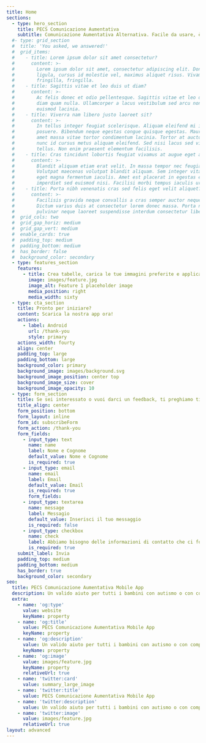 ```yaml
---
title: Home
sections:
  - type: hero_section
    title: PECS Comunicazione Aumentativa
    subtitle: Comunicazione Aumentativa Alternativa. Facile da usare, è un valido aiuto per tutti i bambini con autismo o con complessi bisogni comunicativi.
  #- type: grid_section
  #  title: 'You asked, we answered!'
  #  grid_items:
  #    - title: Lorem ipsum dolor sit amet consectetur?
  #      content: >-
  #        Lorem ipsum dolor sit amet, consectetur adipiscing elit. Donec nisl
  #        ligula, cursus id molestie vel, maximus aliquet risus. Vivamus in nibh
  #        fringilla, fringilla.
  #    - title: Sagittis vitae et leo duis ut diam?
  #      content: >-
  #        Ac felis donec et odio pellentesque. Sagittis vitae et leo duis ut
  #        diam quam nulla. Ullamcorper a lacus vestibulum sed arcu non odio
  #        euismod lacinia.
  #    - title: Viverra nam libero justo laoreet sit?
  #      content: >-
  #        In tellus integer feugiat scelerisque. Aliquam eleifend mi in nulla
  #        posuere. Bibendum neque egestas congue quisque egestas. Mauris sit
  #        amet massa vitae tortor condimentum lacinia. Tortor at auctor urna
  #        nunc id cursus metus aliquam eleifend. Sed nisi lacus sed viverra
  #        tellus. Non enim praesent elementum facilisis.
  #    - title: Cras tincidunt lobortis feugiat vivamus at augue eget arcu?
  #      content: >-
  #        Blandit aliquam etiam erat velit. In massa tempor nec feugiat.
  #        Volutpat maecenas volutpat blandit aliquam. Sem integer vitae justo
  #        eget magna fermentum iaculis. Amet est placerat in egestas erat
  #        imperdiet sed euismod nisi. Facilisi morbi tempus iaculis urna.
  #    - title: Porta nibh venenatis cras sed felis eget velit aliquet?
  #      content: >-
  #        Facilisis gravida neque convallis a cras semper auctor neque vitae.
  #        Dictum varius duis at consectetur lorem donec massa. Porta non
  #        pulvinar neque laoreet suspendisse interdum consectetur libero.
  #  grid_cols: two
  #  grid_gap_horiz: medium
  #  grid_gap_vert: medium
  #  enable_cards: true
  #  padding_top: medium
  #  padding_bottom: medium
  #  has_border: false
  #  background_color: secondary
  - type: features_section
    features:
      - title: Crea tabelle, carica le tue immagini preferite e applica un suono con la sintesi vocale.
        image: images/feature.jpg
        image_alt: Feature 1 placeholder image
        media_position: right
        media_width: sixty
  - type: cta_section
    title: Pronto per iniziare?
    content: Scarica la nostra app ora!
    actions:
      - label: Android
        url: /thank-you
        style: primary
    actions_width: fourty
    align: center
    padding_top: large
    padding_bottom: large
    background_color: primary
    background_image: images/background.svg
    background_image_position: center top
    background_image_size: cover
    background_image_opacity: 10
  - type: form_section
    title: Se sei interessato o vuoi darci un feedback, ti preghiamo ti compilare il form! Sarai subito ricontattato!
    title_align: center
    form_position: bottom
    form_layout: inline
    form_id: subscribeForm
    form_action: /thank-you
    form_fields:
      - input_type: text
        name: name
        label: Nome e Cognome
        default_value: Nome e Cognome 
        is_required: true
      - input_type: email
        name: email
        label: Email
        default_value: Email
        is_required: true
        form_fields:
      - input_type: textarea
        name: message
        label: Messagio
        default_value: Inserisci il tuo messaggio
        is_required: false
      - input_type: checkbox
        name: check
        label: Abbiamo bisogno delle informazioni di contatto che ci fornisci per contattarti in merito ai nostri prodotti e servizi. Puoi annullare l'iscrizione a queste comunicazioni in qualsiasi momento. Per informazioni su come annullare l'iscrizione, nonché sulle nostre pratiche sulla privacy e sull'impegno a proteggere la tua privacy, consulta la nostra Informativa sulla privacy.
        is_required: true
    submit_label: Invia
    padding_top: medium
    padding_bottom: medium
    has_border: true
    background_color: secondary
seo:
  title: PECS Comunicazione Aumentativa Mobile App
  description: Un valido aiuto per tutti i bambini con autismo o con complessi bisogni comunicativi.
  extra:
    - name: 'og:type'
      value: website
      keyName: property
    - name: 'og:title'
      value: PECS Comunicazione Aumentativa Mobile App
      keyName: property
    - name: 'og:description'
      value: Un valido aiuto per tutti i bambini con autismo o con complessi bisogni comunicativi.
      keyName: property
    - name: 'og:image'
      value: images/feature.jpg
      keyName: property
      relativeUrl: true
    - name: 'twitter:card'
      value: summary_large_image
    - name: 'twitter:title'
      value: PECS Comunicazione Aumentativa Mobile App
    - name: 'twitter:description'
      value: Un valido aiuto per tutti i bambini con autismo o con complessi bisogni comunicativi.
    - name: 'twitter:image'
      value: images/feature.jpg
      relativeUrl: true
layout: advanced
---
```

